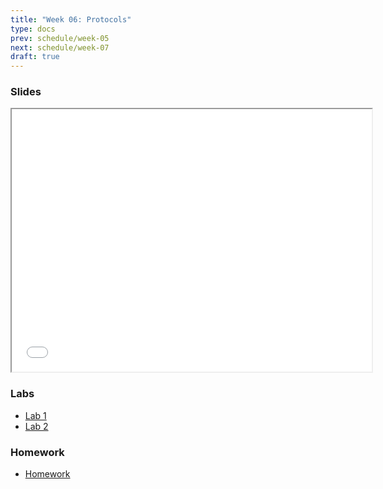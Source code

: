 ```yaml
---
title: "Week 06: Protocols"
type: docs
prev: schedule/week-05
next: schedule/week-07
draft: true
---
```


### Slides

<iframe src="/404.html" width="576" height="420"></iframe>

### Labs

- [Lab 1](lab-1/)
- [Lab 2](lab-2/)

### Homework

- [Homework](hw/)

